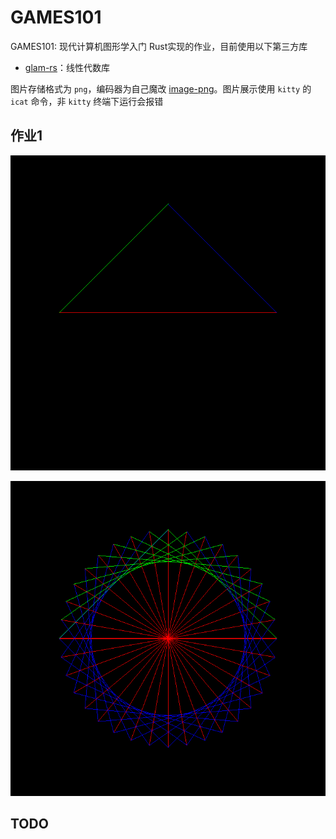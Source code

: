 # GAMES101

GAMES101: 现代计算机图形学入门 Rust实现的作业，目前使用以下第三方库

* [glam-rs](https://github.com/bitshifter/glam-rs)：线性代数库

图片存储格式为 `png`，编码器为自己魔改 [image-png](https://github.com/image-rs/image-png)。图片展示使用 `kitty` 的 `icat` 命令，非 `kitty` 终端下运行会报错

## 作业1

![](./img/hw1_1.png)

![](./img/hw1_2.png)

## TODO

